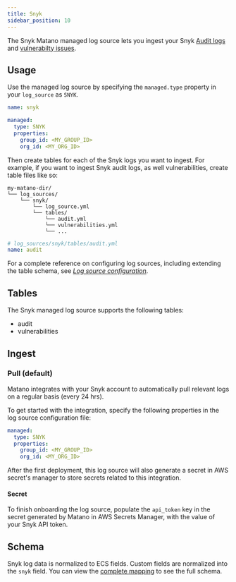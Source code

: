```yaml
---
title: Snyk
sidebar_position: 10
---
```


The Snyk Matano managed log source lets you ingest your Snyk [Audit logs](https://snyk.docs.apiary.io/#reference/audit-logs/get-list-of-issues) and [vulnerabilty issues](https://snyk.docs.apiary.io/#reference/reporting-api/issues/get-list-of-issues).

## Usage

Use the managed log source by specifying the `managed.type` property in your `log_source` as `SNYK`.

```yml
name: snyk

managed:
  type: SNYK
  properties:
    group_id: <MY_GROUP_ID>
    org_id: <MY_ORG_ID>
```

Then create tables for each of the Snyk logs you want to ingest. For example, if you want to ingest Snyk audit logs, as well vulnerabilities, create table files like so:

```
my-matano-dir/
└── log_sources/
    └── snyk/
        └── log_source.yml
        └── tables/
            └── audit.yml
            └── vulnerabilities.yml
            └── ...
```

```yml
# log_sources/snyk/tables/audit.yml
name: audit
```

For a complete reference on configuring log sources, including extending the table schema, see [_Log source configuration_](../configuration.md).

## Tables

The Snyk managed log source supports the following tables:

- audit
- vulnerabilities

## Ingest

### Pull (default)

Matano integrates with your Snyk account to automatically pull relevant logs on a regular basis (every 24 hrs).

To get started with the integration, specify the following properties in the log source configuration file:

```yml
managed:
  type: SNYK
  properties:
    group_id: <MY_GROUP_ID>
    org_id: <MY_ORG_ID>
```

After the first deployment, this log source will also generate a secret in AWS secret's manager to store secrets related to this integration.

#### Secret

To finish onboarding the log source, populate the `api_token` key in the secret generated by Matano in AWS Secrets Manager, with the value of your Snyk API token.

## Schema

Snyk log data is normalized to ECS fields. Custom fields are normalized into the `snyk` field. You can view the [complete mapping][1] to see the full schema.

[1]: https://github.com/matanolabs/matano/blob/main/data/managed/log_sources/snyk/tables/